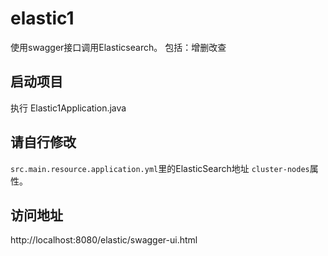 # elastic1
使用swagger接口调用Elasticsearch。 包括：增删改查

## 启动项目
执行 Elastic1Application.java

## 请自行修改
`src.main.resource.application.yml`里的ElasticSearch地址 `cluster-nodes`属性。

## 访问地址
http://localhost:8080/elastic/swagger-ui.html
